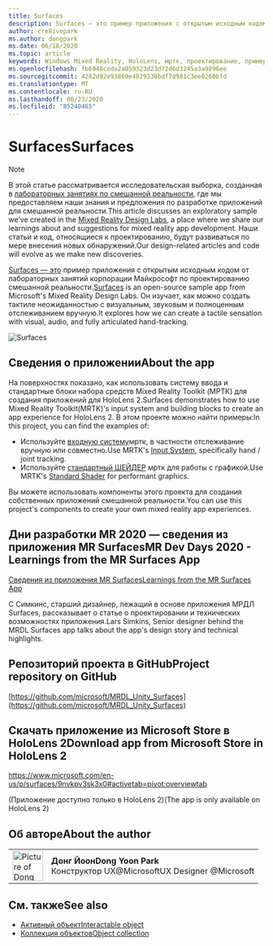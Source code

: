 ```yaml
---
title: Surfaces
description: Surfaces — это пример приложения с открытым исходным кодом от лабораторных занятий корпорации Майкрософт по проектированию смешанной реальности. Он изучает, как можно создать тактиле неожиданностью с визуальным, звуковым и полноценным отслеживанием вручную.
author: cre8ivepark
ms.author: dongpark
ms.date: 06/18/2020
ms.topic: article
keywords: Windows Mixed Reality, HoloLens, мртк, проектирование, пример приложения, элементы управления
ms.openlocfilehash: fb6948ceda2a059323d23d72d6d3245a3a9896ee
ms.sourcegitcommit: 4282d92e93869e4829338bdf7d981c3ee0260bfd
ms.translationtype: MT
ms.contentlocale: ru-RU
ms.lasthandoff: 06/23/2020
ms.locfileid: "85240465"
---
```

# <a name="surfaces"></a><span data-ttu-id="74e5a-105">Surfaces</span><span class="sxs-lookup"><span data-stu-id="74e5a-105">Surfaces</span></span>

>[!NOTE]
><span data-ttu-id="74e5a-106">В этой статье рассматривается исследовательская выборка, созданная в [лабораторных занятиях по смешанной реальности](https://github.com/Microsoft/MRDesignLabs_Unity), где мы предоставляем наши знания и предложения по разработке приложений для смешанной реальности.</span><span class="sxs-lookup"><span data-stu-id="74e5a-106">This article discusses an exploratory sample we’ve created in the [Mixed Reality Design Labs](https://github.com/Microsoft/MRDesignLabs_Unity), a place where we share our learnings about and suggestions for mixed reality app development.</span></span> <span data-ttu-id="74e5a-107">Наши статьи и код, относящиеся к проектированию, будут развиваться по мере внесения новых обнаружений.</span><span class="sxs-lookup"><span data-stu-id="74e5a-107">Our design-related articles and code will evolve as we make new discoveries.</span></span>

<span data-ttu-id="74e5a-108">[Surfaces — это](https://github.com/microsoft/MRDL_Unity_Surfaces) пример приложения с открытым исходным кодом от лабораторных занятий корпорации Майкрософт по проектированию смешанной реальности.</span><span class="sxs-lookup"><span data-stu-id="74e5a-108">[Surfaces](https://github.com/microsoft/MRDL_Unity_Surfaces)  is an open-source sample app from Microsoft's Mixed Reality Design Labs.</span></span> <span data-ttu-id="74e5a-109">Он изучает, как можно создать тактиле неожиданностью с визуальным, звуковым и полноценным отслеживанием вручную.</span><span class="sxs-lookup"><span data-stu-id="74e5a-109">It explores how we can create a tactile sensation with visual, audio, and fully articulated hand-tracking.</span></span>

![Surfaces](images/MRDL_Surfaces_1.jpg)

## <a name="about-the-app"></a><span data-ttu-id="74e5a-111">Сведения о приложении</span><span class="sxs-lookup"><span data-stu-id="74e5a-111">About the app</span></span>
<span data-ttu-id="74e5a-112">На поверхностях показано, как использовать систему ввода и стандартные блоки набора средств Mixed Reality Toolkit (МРТК) для создания приложений для HoloLens 2.</span><span class="sxs-lookup"><span data-stu-id="74e5a-112">Surfaces demonstrates how to use Mixed Reality Toolkit(MRTK)'s input system and building blocks to create an app experience for HoloLens 2.</span></span> <span data-ttu-id="74e5a-113">В этом проекте можно найти примеры:</span><span class="sxs-lookup"><span data-stu-id="74e5a-113">In this project, you can find the examples of:</span></span>
- <span data-ttu-id="74e5a-114">Используйте [входную систему](https://microsoft.github.io/MixedRealityToolkit-Unity/Documentation/Input/Overview.html)мртк, в частности отслеживание вручную или совместно.</span><span class="sxs-lookup"><span data-stu-id="74e5a-114">Use MRTK's [Input System](https://microsoft.github.io/MixedRealityToolkit-Unity/Documentation/Input/Overview.html), specifically hand / joint tracking.</span></span>
- <span data-ttu-id="74e5a-115">Используйте [стандартный ШЕЙДЕР](https://microsoft.github.io/MixedRealityToolkit-Unity/Documentation/README_MRTKStandardShader.html) мртк для работы с графикой.</span><span class="sxs-lookup"><span data-stu-id="74e5a-115">Use MRTK's [Standard Shader](https://microsoft.github.io/MixedRealityToolkit-Unity/Documentation/README_MRTKStandardShader.html) for performant graphics.</span></span>

<span data-ttu-id="74e5a-116">Вы можете использовать компоненты этого проекта для создания собственных приложений смешанной реальности.</span><span class="sxs-lookup"><span data-stu-id="74e5a-116">You can use this project's components to create your own mixed reality app experiences.</span></span>

## <a name="mr-dev-days-2020---learnings-from-the-mr-surfaces-app"></a><span data-ttu-id="74e5a-117">Дни разработки MR 2020 — сведения из приложения MR Surfaces</span><span class="sxs-lookup"><span data-stu-id="74e5a-117">MR Dev Days 2020 - Learnings from the MR Surfaces App</span></span>
[<span data-ttu-id="74e5a-118">Сведения из приложения MR Surfaces</span><span class="sxs-lookup"><span data-stu-id="74e5a-118">Learnings from the MR Surfaces App</span></span>](https://channel9.msdn.com/Shows/Docs-Mixed-Reality/Learnings-from-the-MR-Surfaces-App)

<span data-ttu-id="74e5a-119">С Симкинс, старший дизайнер, лежащий в основе приложения МРДЛ Surfaces, рассказывает о статье о проектировании и технических возможностях приложения.</span><span class="sxs-lookup"><span data-stu-id="74e5a-119">Lars Simkins, Senior designer behind the MRDL Surfaces app talks about the app's design story and technical highlights.</span></span>

## <a name="project-repository-on-github"></a><span data-ttu-id="74e5a-120">Репозиторий проекта в GitHub</span><span class="sxs-lookup"><span data-stu-id="74e5a-120">Project repository on GitHub</span></span>
[https://github.com/microsoft/MRDL_Unity_Surfaces](https://github.com/microsoft/MRDL_Unity_Surfaces)

## <a name="download-app-from-microsoft-store-in-hololens-2"></a><span data-ttu-id="74e5a-121">Скачать приложение из Microsoft Store в HoloLens 2</span><span class="sxs-lookup"><span data-stu-id="74e5a-121">Download app from Microsoft Store in HoloLens 2</span></span>
https://www.microsoft.com/en-us/p/surfaces/9nvkpv3sk3x0#activetab=pivot:overviewtab

<span data-ttu-id="74e5a-122">(Приложение доступно только в HoloLens 2)</span><span class="sxs-lookup"><span data-stu-id="74e5a-122">(The app is only available on HoloLens 2)</span></span>

## <a name="about-the-author"></a><span data-ttu-id="74e5a-123">Об авторе</span><span class="sxs-lookup"><span data-stu-id="74e5a-123">About the author</span></span>

<table style="border-collapse:collapse" padding-left="0px">
<tr>
<td style="border-style: none" width="60px"><img alt="Picture of Dong Yoon Park" width="60" height="60" src="images/dongyoonpark.jpg"></td>
<td style="border-style: none"><span data-ttu-id="74e5a-124"><b>Донг Йоон</b></span><span class="sxs-lookup"><span data-stu-id="74e5a-124"><b>Dong Yoon Park</b></span></span><br><span data-ttu-id="74e5a-125">Конструктор UX@Microsoft</span><span class="sxs-lookup"><span data-stu-id="74e5a-125">UX Designer @Microsoft</span></span></td>
</tr>
</table>

## <a name="see-also"></a><span data-ttu-id="74e5a-126">См. также</span><span class="sxs-lookup"><span data-stu-id="74e5a-126">See also</span></span>

* [<span data-ttu-id="74e5a-127">Активный объект</span><span class="sxs-lookup"><span data-stu-id="74e5a-127">Interactable object</span></span>](interactable-object.md)
* [<span data-ttu-id="74e5a-128">Коллекция объектов</span><span class="sxs-lookup"><span data-stu-id="74e5a-128">Object collection</span></span>](object-collection.md)
